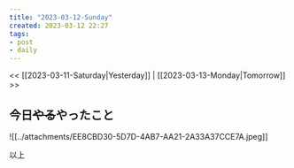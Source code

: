 ```yaml
---
title: "2023-03-12-Sunday"
created: 2023-03-12 22:27
tags:
- post
- daily
---
```


<< [[2023-03-11-Saturday|Yesterday]] | [[2023-03-13-Monday|Tomorrow]] >>

## 今日~~やる~~やったこと

![[../attachments/EE8CBD30-5D7D-4AB7-AA21-2A33A37CCE7A.jpeg]]

以上